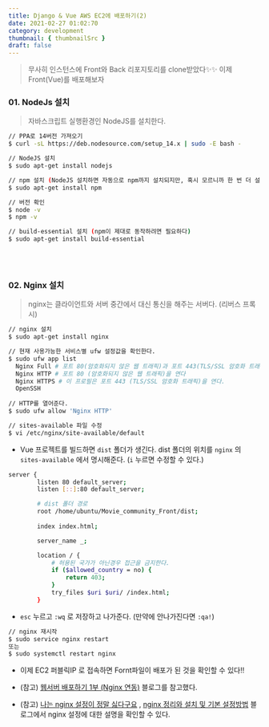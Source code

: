 ```yaml
---
title: Django & Vue AWS EC2에 배포하기(2)
date: 2021-02-27 01:02:70
category: development
thumbnail: { thumbnailSrc }
draft: false
---
```


> 무사히 인스턴스에 Front와 Back 리포지토리를 clone받았다✨✨ 이제 Front(Vue)를 배포해보자



### 01. NodeJs 설치

> 자바스크립트 실행환경인 NodeJS를 설치한다.

```bash
// PPA로 14버전 가져오기
$ curl -sL https://deb.nodesource.com/setup_14.x | sudo -E bash -

// NodeJS 설치
$ sudo apt-get install nodejs

// npm 설치 (NodeJS 설치하면 자동으로 npm까지 설치되지만, 혹시 모르니까 한 번 더 설치한다)
$ sudo apt-get install npm

// 버전 확인
$ node -v
$ npm -v

// build-essential 설치 (npm이 제대로 동작하려면 필요하다)
$ sudo apt-get install build-essential
```

<br/><br/>

### 02. Nginx 설치

>  nginx는 클라이언트와 서버 중간에서 대신 통신을 해주는 서버다. (리버스 프록시)

```bash
// nginx 설치
$ sudo apt-get install nginx

// 현재 사용가능한 서비스별 ufw 설정값을 확인한다.
$ sudo ufw app list
  Nginx Full # 포트 80(암호화되지 않은 웹 트래픽)과 포트 443(TLS/SSL 암호화 트래픽) 모두 연다.
  Nginx HTTP # 포트 80 (암호화되지 않은 웹 트래픽)을 연다
  Nginx HTTPS # 이 프로필은 포트 443 (TLS/SSL 암호화 트래픽)을 연다.
  OpenSSH 
  
// HTTP를 열어준다.
$ sudo ufw allow 'Nginx HTTP'

// sites-available 파일 수정
$ vi /etc/nginx/site-available/default
```

- Vue 프로젝트를 빌드하면 `dist`  폴더가 생긴다. dist 폴더의 위치를 `nginx` 의 `sites-available` 에서 명시해준다. (`i` 누르면 수정할 수 있다.)

```bash
server {
        listen 80 default_server;
        listen [::]:80 default_server;

		# dist 폴더 경로
        root /home/ubuntu/Movie_community_Front/dist;
     
        index index.html;

        server_name _;

        location / {
        	# 허용된 국가가 아닌경우 접근을 금지한다. 
        	if ($allowed_country = no) {
                return 403;
            }
            try_files $uri $uri/ /index.html;
        }
```

- `esc` 누르고  `:wq` 로 저장하고 나가준다. (만약에 안나가진다면 `:qa!`)

```bash
// nginx 재시작
$ sudo service nginx restart
또는
$ sudo systemctl restart nginx
```

- 이제 EC2 퍼블릭IP 로 접속하면 Fornt파일이 배포가 된 것을 확인할 수 있다!!

- (참고)  [웹서버 배포하기 1부 (Nginx 연동)](https://jay-ji.tistory.com/57) 블로그를 참고했다. 

- (참고) [나는 nginx 설정이 정말 싫다구요](https://juneyr.dev/nginx-basics) , [nginx 정리와 설치 및 기본 설정방법](https://wedul.site/579) 블로그에서 nginx 설정에 대한 설명을 확인할 수 있다. 

<br/><br/>